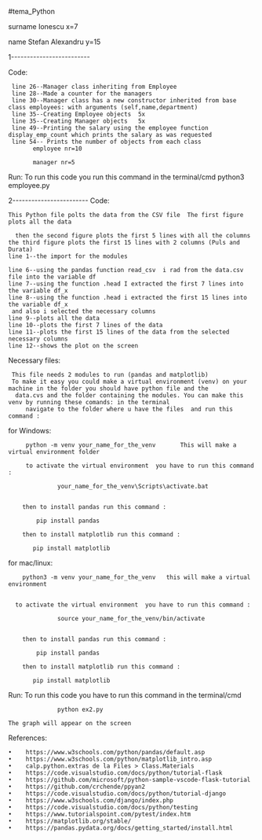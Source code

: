 #tema_Python

 surname Ionescu x=7
 
 name  Stefan Alexandru  y=15
 
 1-------------------------
 
 Code:
 
     line 26--Manager class inheriting from Employee
     line 28--Made a counter for the managers
     line 30--Manager class has a new constructor inherited from base class employees: with arguments (self,name,department)
     line 35--Creating Employee objects  5x 
     line 35--Creating Manager objects   5x
     line 49--Printing the salary using the employee function display_emp_count which prints the salary as was requested 
     line 54-- Prints the number of objects from each class   
           employee nr=10
            
           manager nr=5
           
Run: To run this code you run this command in the terminal/cmd python3 employee.py
    
   2------------------------
Code: 

    This Python file polts the data from the CSV file  The first figure plots all the data
    
      then the second figure plots the first 5 lines with all the columns the third figure plots the first 15 lines with 2 columns (Puls and Durata)
    line 1--the import for the modules
    
    line 6--using the pandas function read_csv  i rad from the data.csv file into the variable df
    line 7--using the function .head I extracted the first 7 lines into the variable df_x   
    line 8--using the function .head i extracted the first 15 lines into the variable df_x 
     and also i selected the necessary columns
    line 9--plots all the data    
    line 10--plots the first 7 lines of the data
    line 11--plots the first 15 lines of the data from the selected necessary columns
    line 12--shows the plot on the screen
   
Necessary files: 

     This file needs 2 modules to run (pandas and matplotlib) 
     To make it easy you could make a virtual environment (venv) on your machine in the folder you should have python file and the
      data.cvs and the folder containing the modules. You can make this venv by running these comands: in the terminal
         navigate to the folder where u have the files  and run this command :
         
 for Windows: 
         
         python -m venv your_name_for_the_venv       This will make a virtual environment folder  
         
         to activate the virtual environment  you have to run this command :
         
                  your_name_for_the_venv\Scripts\activate.bat
                  
                  
        then to install pandas run this command :
        
            pip install pandas 
            
        then to install matplotlib run this command :
        
           pip install matplotlib    
         
for mac/linux:

        python3 -m venv your_name_for_the_venv   this will make a virtual environment
         
                 
      to activate the virtual environment  you have to run this command :
         
                  source your_name_for_the_venv/bin/activate  
                  
                  
        then to install pandas run this command :
        
            pip install pandas 
            
        then to install matplotlib run this command :
        
           pip install matplotlib 
           
           
Run:
    To run this code you have to  run this command in the terminal/cmd

                  python ex2.py          
                   
    The graph will appear on the screen    
                  
     

References:

    •    https://www.w3schools.com/python/pandas/default.asp
    •    https://www.w3schools.com/python/matplotlib_intro.asp 
    •    calp.python.extras de la Files > Class.Materials 
    •    https://code.visualstudio.com/docs/python/tutorial-flask
    •    https://github.com/microsoft/python-sample-vscode-flask-tutorial 
    •    https://github.com/crchende/ppyan2 
    •    https://code.visualstudio.com/docs/python/tutorial-django 
    •    https://www.w3schools.com/django/index.php 
    •    https://code.visualstudio.com/docs/python/testing
    •    https://www.tutorialspoint.com/pytest/index.htm
    •    https://matplotlib.org/stable/
    •    https://pandas.pydata.org/docs/getting_started/install.html 
